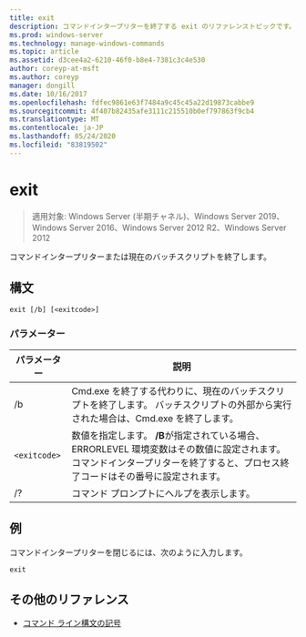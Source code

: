 ```yaml
---
title: exit
description: コマンドインタープリターを終了する exit のリファレンストピックです。
ms.prod: windows-server
ms.technology: manage-windows-commands
ms.topic: article
ms.assetid: d3cee4a2-6210-46f0-b8e4-7381c3c4e530
author: coreyp-at-msft
ms.author: coreyp
manager: dongill
ms.date: 10/16/2017
ms.openlocfilehash: fdfec9861e63f7484a9c45c45a22d19873cabbe9
ms.sourcegitcommit: 4f407b82435afe3111c215510b0ef797863f9cb4
ms.translationtype: MT
ms.contentlocale: ja-JP
ms.lasthandoff: 05/24/2020
ms.locfileid: "83819502"
---
```

# <a name="exit"></a>exit

> 適用対象: Windows Server (半期チャネル)、Windows Server 2019、Windows Server 2016、Windows Server 2012 R2、Windows Server 2012

コマンドインタープリターまたは現在のバッチスクリプトを終了します。

## <a name="syntax"></a>構文

```
exit [/b] [<exitcode>]
```

### <a name="parameters"></a>パラメーター

| パラメーター | 説明 |
| --------- | ----------- |
| /b | Cmd.exe を終了する代わりに、現在のバッチスクリプトを終了します。 バッチスクリプトの外部から実行された場合は、Cmd.exe を終了します。 |
| `<exitcode>` | 数値を指定します。 **/B**が指定されている場合、ERRORLEVEL 環境変数はその数値に設定されます。 コマンドインタープリターを終了すると、プロセス終了コードはその番号に設定されます。 |
| /? | コマンド プロンプトにヘルプを表示します。 |

## <a name="examples"></a>例

コマンドインタープリターを閉じるには、次のように入力します。

```
exit
```

## <a name="additional-references"></a>その他のリファレンス

- [コマンド ライン構文の記号](command-line-syntax-key.md)
